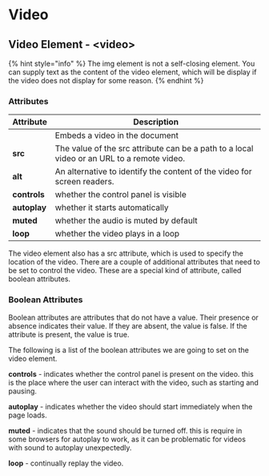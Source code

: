 # Video

## Video Element - \<video>

{% hint style="info" %}
The img element is not a self-closing element. You can supply text as the content of the video element, which will be display if the video does not display for some reason.
{% endhint %}

### Attributes

| Attribute    | Description                                                                                |
| ------------ | ------------------------------------------------------------------------------------------ |
|              | Embeds a video in the document                                                             |
| **src**      | The value of the src attribute can be a path to a local video or an URL to a remote video. |
| **alt**      | An alternative to identify the content of the video for screen readers.                    |
| **controls** | whether the control panel is visible                                                       |
| **autoplay** | whether it starts automatically                                                            |
| **muted**    | whether the audio is muted by default                                                      |
| **loop**     | whether the video plays in a loop                                                          |

The video element also has a src attribute, which is used to specify the location of the video. There are a couple of additional attributes that need to be set to control the video. These are a special kind of attribute, called boolean attributes.

### Boolean Attributes

Boolean attributes are attributes that do not have a value. Their presence or absence indicates their value. If they are absent, the value is false. If the attribute is present, the value is true.

The following is a list of the boolean attributes we are going to set on the video element.

**controls** - indicates whether the control panel is present on the video. this is the place where the user can interact with the video, such as starting and pausing.

**autoplay** - indicates whether the video should start immediately when the page loads.

**muted** - indicates that the sound should be turned off. this is require in some browsers for autoplay to work, as it can be problematic for videos with sound to autoplay unexpectedly.

**loop** - continually replay the video.
